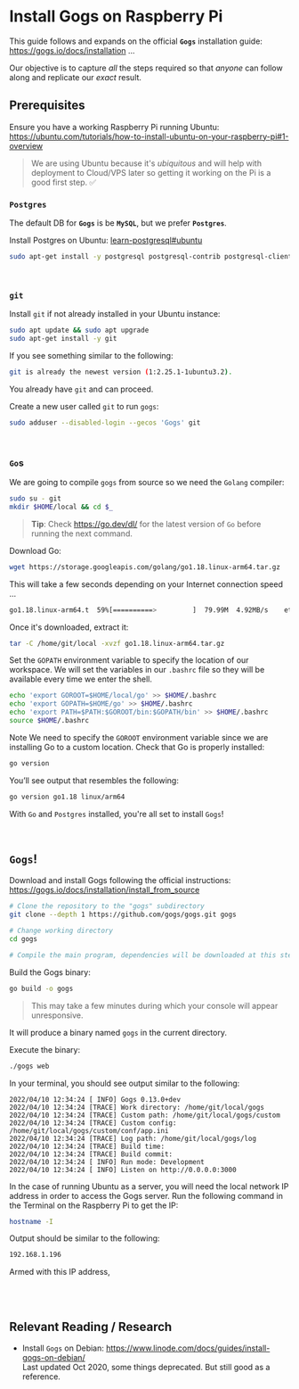 # Install Gogs on Raspberry Pi

This guide follows and expands 
on the official **`Gogs`** 
installation guide:
https://gogs.io/docs/installation ...

Our objective is to capture _all_ the steps
required so that _anyone_ can follow along
and replicate our _exact_ result.


## Prerequisites

Ensure you have a working Raspberry Pi running 
Ubuntu:
https://ubuntu.com/tutorials/how-to-install-ubuntu-on-your-raspberry-pi#1-overview


> We are using Ubuntu because it's _ubiquitous_
> and will help with deployment to Cloud/VPS later
> so getting it working on the Pi is a good first step. ✅


### **`Postgres`**

The default DB for **`Gogs`** 
is be **`MySQL`**,
but we prefer **`Postgres`**. 

Install Postgres on Ubuntu:
[learn-postgresql#ubuntu](https://github.com/dwyl/learn-postgresql#ubuntu)

```sh
sudo apt-get install -y postgresql postgresql-contrib postgresql-client libpq-dev
```
<br />

### `git`

Install `git` if not already installed in your Ubuntu instance:

```sh
sudo apt update && sudo apt upgrade
sudo apt-get install -y git
```

If you see something similar to the following:

```sh
git is already the newest version (1:2.25.1-1ubuntu3.2).
```

You already have `git` and can proceed.

Create a new user called `git` to run `gogs`:

```sh
sudo adduser --disabled-login --gecos 'Gogs' git
```

<br />

### `Go`s

We are going to compile `gogs` from source
so we need the `Golang` compiler:

```sh
sudo su - git
mkdir $HOME/local && cd $_
```

> **Tip**: Check https://go.dev/dl/ 
> for the latest version of `Go` 
before running the next command.

Download Go:

```sh
wget https://storage.googleapis.com/golang/go1.18.linux-arm64.tar.gz
```

This will take a few seconds depending on your Internet connection speed ...

```sh
go1.18.linux-arm64.t  59%[==========>         ]  79.99M  4.92MB/s    eta 12s
```

Once it's downloaded, extract it:

```sh
tar -C /home/git/local -xvzf go1.18.linux-arm64.tar.gz
```

Set the `GOPATH` environment variable 
to specify the location of our workspace. 
We will set the variables in our `.bashrc` 
file so they will be available every time we enter the shell.

```sh
echo 'export GOROOT=$HOME/local/go' >> $HOME/.bashrc
echo 'export GOPATH=$HOME/go' >> $HOME/.bashrc
echo 'export PATH=$PATH:$GOROOT/bin:$GOPATH/bin' >> $HOME/.bashrc
source $HOME/.bashrc
```

Note
We need to specify the `GOROOT` environment variable 
since we are installing Go to a custom location.
Check that Go is properly installed:

```sh
go version
```

You’ll see output that resembles the following:
```sh
go version go1.18 linux/arm64
```

With `Go` and `Postgres` installed, 
you're all set to install `Gogs`!

<br />

## `Gogs`!

Download and install Gogs
following the official instructions:
https://gogs.io/docs/installation/install_from_source



```sh
# Clone the repository to the "gogs" subdirectory
git clone --depth 1 https://github.com/gogs/gogs.git gogs

# Change working directory
cd gogs

# Compile the main program, dependencies will be downloaded at this step

```

Build the Gogs binary:

```sh
go build -o gogs
```

> This may take a few minutes 
> during which your console 
> will appear unresponsive.

It will produce a binary named `gogs` 
in the current directory. 

Execute the binary:

```sh
./gogs web
```

In your terminal, you should see output similar to the following:

```
2022/04/10 12:34:24 [ INFO] Gogs 0.13.0+dev
2022/04/10 12:34:24 [TRACE] Work directory: /home/git/local/gogs
2022/04/10 12:34:24 [TRACE] Custom path: /home/git/local/gogs/custom
2022/04/10 12:34:24 [TRACE] Custom config: /home/git/local/gogs/custom/conf/app.ini
2022/04/10 12:34:24 [TRACE] Log path: /home/git/local/gogs/log
2022/04/10 12:34:24 [TRACE] Build time:
2022/04/10 12:34:24 [TRACE] Build commit:
2022/04/10 12:34:24 [ INFO] Run mode: Development
2022/04/10 12:34:24 [ INFO] Listen on http://0.0.0.0:3000
```

In the case of running Ubuntu as a server,
you will need the local network IP address
in order to access the Gogs server.
Run the following command in the Terminal 
on the Raspberry Pi to get the IP:

```sh
hostname -I
```

Output should be similar to the following:

```sh
192.168.1.196
```

Armed with this IP address, 


<br /><br />

## Relevant Reading / Research

+ Install `Gogs` on Debian:
https://www.linode.com/docs/guides/install-gogs-on-debian/ <br />
Last updated Oct 2020, some things deprecated.
But still good as a reference. 